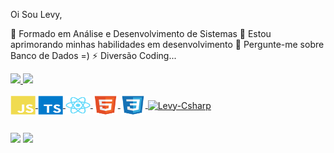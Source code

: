 Oi Sou Levy,


🔭 Formado em Análise e Desenvolvimento de Sistemas
🌱 Estou aprimorando minhas habilidades em desenvolvimento
💬 Pergunte-me sobre Banco de Dados =)
⚡ Diversão Coding...
 
 
 <div>
  <a href="https://github.com/levysampaio">
  <img height="180em" src="https://github-readme-stats.vercel.app/api?username=levysampaio&show_icons=true&theme=dark&include_all_commits=true&count_private=true"/>
  <img height="180em" src="https://github-readme-stats.vercel.app/api/top-langs/?username=levysampaio&layout=compact&langs_count=7&theme=dark"/>
</div>
<div style="display: inline_block"><br>
  <img align="center" alt="Levy-Js" height="30" width="40" src="https://raw.githubusercontent.com/devicons/devicon/master/icons/javascript/javascript-plain.svg">
  <img align="center" alt="Levy-Ts" height="30" width="40" src="https://raw.githubusercontent.com/devicons/devicon/master/icons/typescript/typescript-plain.svg">
  <img align="center" alt="Levy-React" height="30" width="40" src="https://raw.githubusercontent.com/devicons/devicon/master/icons/react/react-original.svg">
  <img align="center" alt="Levy-HTML" height="30" width="40" src="https://raw.githubusercontent.com/devicons/devicon/master/icons/html5/html5-original.svg">
  <img align="center" alt="Levy-CSS" height="30" width="40" src="https://raw.githubusercontent.com/devicons/devicon/master/icons/css3/css3-original.svg">
  <img align="center" alt="Levy-Csharp" height="30" width="40" src="https://raw.githubusercontent.com/devicons/devicon/master/icons/csharp/java-original.svg">
</div>
  
  ##
 
<div> 
 
  <a href = "mailto:levysampaio@live.com"><img src="https://img.shields.io/badge/-Gmail-%23333?style=for-the-badge&logo=gmail&logoColor=white" target="_blank"></a>
  <a href="https://www.linkedin.com/in/levysampaio" target="_blank"><img src="https://img.shields.io/badge/-LinkedIn-%230077B5?style=for-the-badge&logo=linkedin&logoColor=white" target="_blank"></a> 
 
</div>
